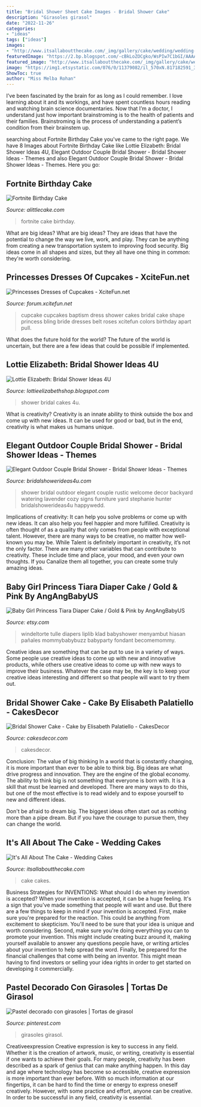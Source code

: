 ```yaml
---
title: "Bridal Shower Sheet Cake Images - Bridal Shower Cake"
description: "Girasoles girasol"
date: "2022-11-26"
categories:
- "ideas"
tags: ["ideas"]
images:
- "http://www.itsallaboutthecake.com/_img/gallery/cake/wedding/wedding-cake-07.jpg"
featuredImage: "https://2.bp.blogspot.com/-cBkLoZOCgko/WsPIw7C1bGI/AAAAAAAAApQ/MGgHlqozT8QuoV_n-gsH_Ldm7bDYvFLbwCLcBGAs/s1600/il_fullxfull.903205608_es9e.jpg"
featured_image: "http://www.itsallaboutthecake.com/_img/gallery/cake/wedding/wedding-cake-07.jpg"
image: "https://img1.etsystatic.com/076/0/11379082/il_570xN.817182591_3tpf.jpg"
ShowToc: true
author: "Miss Melba Rohan"
---
```



I’ve been fascinated by the brain for as long as I could remember. I love learning about it and its workings, and have spent countless hours reading and watching brain science documentaries. Now that I’m a doctor, I understand just how important brainstroming is to the health of patients and their families. Brainstroming is the process of understanding a patient’s condition from their brainstem up.

	

		
searching about Fortnite Birthday Cake you've came to the right page. We have 8 Images about Fortnite Birthday Cake like Lottie Elizabeth: Bridal Shower Ideas 4U, Elegant Outdoor Couple Bridal Shower - Bridal Shower Ideas - Themes and also Elegant Outdoor Couple Bridal Shower - Bridal Shower Ideas - Themes. Here you go:
		
    
## Fortnite Birthday Cake

<img loading=lazy src="https://alittlecake.com/wp-content/uploads/2019/01/IMG_0896-e1548107993975.jpg" onerror="this.onerror=null;this.src='https://tse3.mm.bing.net/th?id=OIP.2Py4pK6yN0z8J37G9MmfBwHaLH&amp;pid=15.1';" alt="Fortnite Birthday Cake">

_Source: alittlecake.com_

>fortnite cake birthday. 

	

What are big ideas?
What are big ideas? They are ideas that have the potential to change the way we live, work, and play. They can be anything from creating a new transportation system to improving food security. Big ideas come in all shapes and sizes, but they all have one thing in common: they're worth considering.

    
## Princesses Dresses Of Cupcakes - XciteFun.net

<img loading=lazy src="http://img.xcitefun.net/users/2014/07/360153,xcitefun-cupcakes-dress-11.jpg" onerror="this.onerror=null;this.src='https://tse2.mm.bing.net/th?id=OIP.j_myHc3DLc6Rs7BIh9NROQHaJ4&amp;pid=15.1';" alt="Princesses Dresses of Cupcakes - XciteFun.net">

_Source: forum.xcitefun.net_

>cupcake cupcakes baptism dress shower cakes bridal cake shape princess bling bride dresses belt roses xcitefun colors birthday apart pull. 

	

What does the future hold for the world?
The future of the world is uncertain, but there are a few ideas that could be possible if implemented.

    
## Lottie Elizabeth: Bridal Shower Ideas 4U

<img loading=lazy src="https://2.bp.blogspot.com/-cBkLoZOCgko/WsPIw7C1bGI/AAAAAAAAApQ/MGgHlqozT8QuoV_n-gsH_Ldm7bDYvFLbwCLcBGAs/s1600/il_fullxfull.903205608_es9e.jpg" onerror="this.onerror=null;this.src='https://tse3.mm.bing.net/th?id=OIP.WugI6Cfj3l7-zvrUxaSsfwHaLH&amp;pid=15.1';" alt="Lottie Elizabeth: Bridal Shower Ideas 4U">

_Source: lottieelizabethshop.blogspot.com_

>shower bridal cakes 4u. 

	

What is creativity?
Creativity is an innate ability to think outside the box and come up with new ideas. It can be used for good or bad, but in the end, creativity is what makes us humans unique.

    
## Elegant Outdoor Couple Bridal Shower - Bridal Shower Ideas - Themes

<img loading=lazy src="https://www.bridalshowerideas4u.com/wp-content/uploads/2016/03/Elegant-Outdoor-Couple-Bridal-Shower-Decor-Rustic.jpg" onerror="this.onerror=null;this.src='https://tse3.mm.bing.net/th?id=OIP.xXGy9pjy15isGCW_tAKcBgHaLE&amp;pid=15.1';" alt="Elegant Outdoor Couple Bridal Shower - Bridal Shower Ideas - Themes">

_Source: bridalshowerideas4u.com_

>shower bridal outdoor elegant couple rustic welcome decor backyard watering lavender cozy signs furniture yard stephanie hunter bridalshowerideas4u happywedd. 

	

Implications of creativity: It can help you solve problems or come up with new ideas. It can also help you feel happier and more fulfilled.
Creativity is often thought of as a quality that only comes from people with exceptional talent. However, there are many ways to be creative, no matter how well-known you may be. While Talent is definitely important in creativity, it’s not the only factor. There are many other variables that can contribute to creativity. These include time and place, your mood, and even your own thoughts. If you Canalize them all together, you can create some truly amazing ideas.

    
## Baby Girl Princess Tiara Diaper Cake / Gold &amp; Pink By AngAngBabyUS

<img loading=lazy src="https://img1.etsystatic.com/076/0/11379082/il_570xN.817182591_3tpf.jpg" onerror="this.onerror=null;this.src='https://tse4.mm.bing.net/th?id=OIP.8q7C2G8J-CIUTHuSCBaINQHaLH&amp;pid=15.1';" alt="Baby Girl Princess Tiara Diaper Cake / Gold &amp; Pink by AngAngBabyUS">

_Source: etsy.com_

>windeltorte tulle diapers liplib klad babyshower menyambut hiasan pañales mommybabybuzz babyparty fondant becomemommy. 

	

Creative ideas are something that can be put to use in a variety of ways. Some people use creative ideas to come up with new and innovative products, while others use creative ideas to come up with new ways to improve their business. Whatever the case may be, the key is to keep your creative ideas interesting and different so that people will want to try them out.

    
## Bridal Shower Cake - Cake By Elisabeth Palatiello - CakesDecor

<img loading=lazy src="https://pic.cakesdecor.com/m/v0xmhirptfqtki7ycp5r.jpg" onerror="this.onerror=null;this.src='https://tse3.mm.bing.net/th?id=OIP.As3mSOLFV93QKDt4WIzMRAHaLL&amp;pid=15.1';" alt="Bridal Shower Cake - Cake by Elisabeth Palatiello - CakesDecor">

_Source: cakesdecor.com_

>cakesdecor. 

	

Conclusion: The value of big thinking
In a world that is constantly changing, it is more important than ever to be able to think big. Big ideas are what drive progress and innovation. They are the engine of the global economy.
The ability to think big is not something that everyone is born with. It is a skill that must be learned and developed. There are many ways to do this, but one of the most effective is to read widely and to expose yourself to new and different ideas.

Don't be afraid to dream big. The biggest ideas often start out as nothing more than a pipe dream. But if you have the courage to pursue them, they can change the world.

    
## It&#039;s All About The Cake - Wedding Cakes

<img loading=lazy src="http://www.itsallaboutthecake.com/_img/gallery/cake/wedding/wedding-cake-07.jpg" onerror="this.onerror=null;this.src='https://tse3.mm.bing.net/th?id=OIP.LNBzobHC8KEDzDaXvS-u0gAAAA&amp;pid=15.1';" alt="It&#039;s All About The Cake - Wedding Cakes">

_Source: itsallaboutthecake.com_

>cake cakes. 

	

Business Strategies for INVENTIONS: What should I do when my invention is accepted?
When your invention is accepted, it can be a huge feeling. It's a sign that you've made something that people will want and use. But there are a few things to keep in mind if your invention is accepted. 
First, make sure you're prepared for the reaction. This could be anything from excitement to skepticism. You'll need to be sure that your idea is unique and worth considering. 
Second, make sure you're doing everything you can to promote your invention. This might include creating buzz around it, making yourself available to answer any questions people have, or writing articles about your invention to help spread the word. 
Finally, be prepared for the financial challenges that come with being an inventor. This might mean having to find investors or selling your idea rights in order to get started on developing it commercially.

    
## Pastel Decorado Con Girasoles | Tortas De Girasol

<img loading=lazy src="https://i.pinimg.com/736x/0c/18/18/0c18184fe9e50ab421177401bfb94cc8.jpg" onerror="this.onerror=null;this.src='https://tse4.mm.bing.net/th?id=OIP.cvxjMkl-KkFbt_xw6GUc1QHaLG&amp;pid=15.1';" alt="Pastel decorado con girasoles | Tortas de girasol">

_Source: pinterest.com_

>girasoles girasol. 

	

Creativeexpression
Creative expression is key to success in any field. Whether it is the creation of artwork, music, or writing, creativity is essential if one wants to achieve their goals. For many people, creativity has been described as a spark of genius that can make anything happen. In this day and age where technology has become so accessible, creative expression is more important than ever before. With so much information at our fingertips, it can be hard to find the time or energy to express oneself creatively. However, with some practice and effort, anyone can be creative. In order to be successful in any field, creativity is essential.


